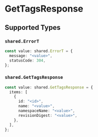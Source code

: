 # GetTagsResponse


## Supported Types

### `shared.ErrorT`

```typescript
const value: shared.ErrorT = {
  message: "<value>",
  statusCode: 304,
};
```

### `shared.GetTagsResponse`

```typescript
const value: shared.GetTagsResponse = {
  items: [
    {
      id: "<id>",
      name: "<value>",
      namespaceName: "<value>",
      revisionDigest: "<value>",
    },
  ],
};
```

